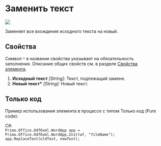 # Заменить текст

![](../../../resources/basic/myoffice/text/Cropped-ReplaceText.png)

Заменяет все вхождения исходного текста на новый.

## Свойства
Символ `*` в названии свойства указывает на обязательность заполнения. Описание общих свойств см. в разделе [Свойства элемента](https://docs.primo-rpa.ru/primo-rpa/primo-studio/process/elements#svoistva-elementa).

1. **Исходный текст** *[String]*: Текст, подлежащий замене.
2. **Новый текст\*** *[String]*: Новый текст.

## Только код
Пример использования элемента в процессе с типом Только код (Pure code):

C#:  
`Primo.Office.OdfOxml.WordApp app = Primo.Office.OdfOxml.WordApp.Init(wf, "fileName");`  
`app.ReplaceText(oldText, newText);`
